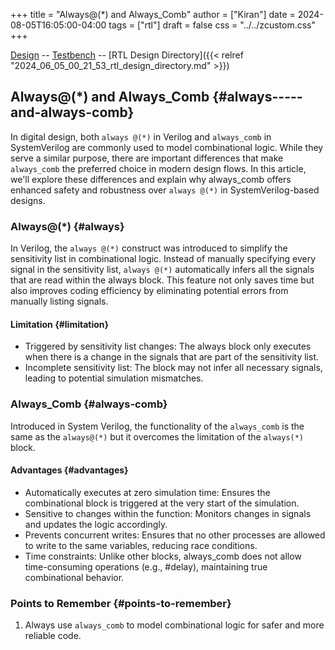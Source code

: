 +++
title = "Always@(*) and Always_Comb"
author = ["Kiran"]
date = 2024-08-05T16:05:00-04:00
tags = ["rtl"]
draft = false
css = "../../zcustom.css"
+++

[Design](https://github.com/24x7fpga/iVerilog/blob/master/design/always_at_comb/always_at_comb.sv) -- [Testbench](https://github.com/24x7fpga/iVerilog/blob/master/tb_design/tb_always_at_comb/tb_always_at_comb.sv) -- [RTL Design Directory]({{< relref "2024_06_05_00_21_53_rtl_design_directory.md" >}})


## Always@(\*) and Always_Comb {#always-----and-always-comb}

In digital design, both `always @(*)` in Verilog and `always_comb` in SystemVerilog are commonly used to model combinational logic. While they serve a similar purpose, there are important differences that make `always_comb` the preferred choice in modern design flows. In this article, we'll explore these differences and explain why always_comb offers enhanced safety and robustness over `always @(*)` in SystemVerilog-based designs.


### Always@(\*) {#always}

In Verilog, the `always @(*)` construct was introduced to simplify the sensitivity list in combinational logic. Instead of manually specifying every signal in the sensitivity list, `always @(*)` automatically infers all the signals that are read within the always block. This feature not only saves time but also improves coding efficiency by eliminating potential errors from manually listing signals.


#### Limitation {#limitation}

-   Triggered by sensitivity list changes: The always block only executes when there is a change in the signals that are part of the sensitivity list.
-   Incomplete sensitivity list: The block may not infer all necessary signals, leading to potential simulation mismatches.


### Always_Comb {#always-comb}

Introduced in System Verilog, the functionality of the `always_comb` is the same as the `always@(*)` but it overcomes the limitation of the `always(*)` block.


#### Advantages {#advantages}

-   Automatically executes at zero simulation time: Ensures the combinational block is triggered at the very start of the simulation.
-   Sensitive to changes within the function: Monitors changes in signals and updates the logic accordingly.
-   Prevents concurrent writes: Ensures that no other processes are allowed to write to the same variables, reducing race conditions.
-   Time constraints: Unlike other blocks, always_comb does not allow time-consuming operations (e.g., #delay), maintaining true combinational behavior.


### Points to Remember {#points-to-remember}

1.  Always use `always_comb` to model combinational logic for safer and more reliable code.
